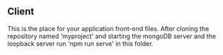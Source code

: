 ## Client

This is the place for your application front-end files.
After cloning the repository named 'myproject' and starting the mongoDB server and the loopback server run 'npm run serve' in this folder.
